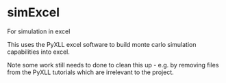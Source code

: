 # simExcel
For simulation in excel

This uses the PyXLL excel software to build monte carlo simulation capabilities into excel. 

Note some work still needs to done to clean this up - e.g. by removing files from the PyXLL tutorials which are irrelevant to the project.
